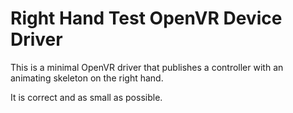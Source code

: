 # Right Hand Test OpenVR Device Driver

This is a minimal OpenVR driver that publishes a controller with an animating skeleton on the right hand. 

It is correct and as small as possible.



